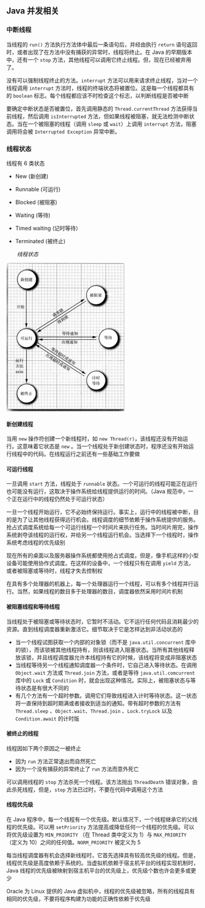 ## Java 并发相关

### 中断线程

当线程的 `run()` 方法执行方法体中最后一条语句后，并经由执行 `return` 语句返回时，或者出现了在方法中没有捕获的异常时，线程将终止。在 Java 的早期版本中，还有一个 `stop` 方法，其他线程可以调用它终止线程。但，现在已经被弃用了。

没有可以强制线程终止的方法。`interrupt` 方法可以用来请求终止线程，当对一个线程调用 `interrupt` 方法时，线程的终端状态将被置位。这是每一个线程都具有的 `boolean` 标志。每个线程都应该不时检查这个标志，以判断线程是否被中断

要确定中断状态是否被置位，首先调用静态的 `Thread.currentThread` 方法获得当前线程，然后调用 `isInterrupted` 方法，但如果线程被阻塞，就无法检测中断状态。当在一个被阻塞的线程（调用 `sleep` 或 `wait`）上调用 `interrupt` 方法，阻塞调用将会被 `Interrupted Exception` 异常中断。

### 线程状态

线程有 6 类状态

* New (新创建)

* Runnable (可运行)

* Blocked (被阻塞)

* Waiting  (等待)

* Timed waiting (记时等待）

* Terminated (被终止)

  ​				*线程状态*

![](./Images/线程状态.png)

#### 新创建线程

当用 `new` 操作符创建一个新线程时，如 `new Thread(r)`，该线程还没有开始运行。这意味着它状态是 `new` 。当一个线程处于新创建状态时，程序还没有开始运行线程中的代码。在线程运行之前还有一些基础工作要做

#### 可运行线程

一旦调用 `start` 方法，线程处于 `runnable` 状态。一个可运行的线程可能正在运行也可能没有运行，这取决于操作系统给线程提供运行的时间。（Java 规范中，一个正在运行中的线程仍然处于可运行状态）

一旦一个线程开始运行，它不必始终保持运行。事实上，运行中的线程被中断，目的是为了让其他线程获得远行机会。线程调度的细节依赖于操作系统提供的服务。抢占式调度系统给每一个可运行线程一个时间片来执行任务。当时间片用完，操作系统剥夺该线程的运行权，并给另一个线程运行机会。当选择下一个线程时，操作系统考虑线程的优先级别

现在所有的桌面以及服务器操作系统都使用抢占式调度。但是，像手机这样的小型设备可能使用协作式调度。在这样的设备中，一个线程只有在调用 `yield` 方法，或者被阻塞或等待时，线程才失去控制权

在具有多个处理器的机器上，每一个处理器运行一个线程，可以有多个线程并行运行。当然，如果线程的数目多于处理器的数目，调度器依然采用时间片机制

#### 被阻塞线程和等待线程

当线程处于被阻塞或等待状态时，它暂时不活动。它不运行任何代码且消耗最少的资源。直到线程调度器重新激活它。细节取决于它是怎样达到非活动状态的

* 当一个线程试图获取一个内部的对象锁（而不是 `java.util.concurrent` 库中的锁），而该锁被其他线程持有，则该线程进入阻塞状态。当所有其他线程释放该锁，并且线程调度器允许本线程持有它的时候，该线程将变成非阻塞状态
* 当线程等待另一个线程通知调度器一个条件时，它自己进入等待状态。在调用 `Object.wait` 方法或 `Thread.join` 方法，或者是等待 `java.util.comcurrent` 库中的 `Lock` 或 `Condition` 时，就会出现这种情况。实际上，被阻塞状态与等待状态是有很大不同的
* 有几个方法有一个超时参数。调用它们导致线程进入计时等待状态。这一状态将一直保持到超时期满或者接收到适当的通知。带有超时参数的方法有 `Thread.sleep` 、`Object.wait`、`Thread.join` 、`Lock.tryLock` 以及`Condition.await` 的计时版

#### 被终止的线程

线程因如下两个原因之一被终止

* 因为 `run` 方法正常退出而自然死亡
* 因为一个没有捕获的异常终止了 `run` 方法而意外死亡

可以调用线程的 `stop` 方法杀死一个线程。该方法抛出 `ThreadDeath` 错误对象，由此杀死线程，但是，`stop` 方法已过时，不要在代码中调用这个方法

#### 线程优先级

在 Java 程序中，每一个线程有一个优先级。默认情况下，一个线程继承它的父线程的优先级。可以用 `setPriority` 方法提高或降低任何一个线程的优先级。可以将优先级设置为 `MIN_PRIORITY` （在 Thread 类中定义为 1）与 `MAX_PRIORITY` （定义为 10）之间的任何值。`NORM_PRIORITY` 被定义为 5

每当线程调度器有机会选择新线程时，它首先选择具有较高优先级的线程。但是，线程优先级是高度依赖于系统的。当虚拟机依赖于宿主机平台的线程实现机制时，Java 线程的优先级被映射到宿主机平台的优先级上，优先级个数也许会更多或更少

Oracle 为 Linux 提供的 Java 虚拟机中，线程的优先级被忽略，所有的线程具有相同的优先级，不要将程序构建为功能的正确性依赖于优先级